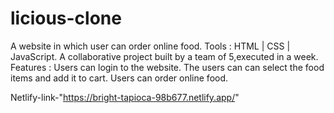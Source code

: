 # licious-clone
A website in which user can order online food. 
Tools : HTML | CSS | JavaScript. 
A collaborative project built by a team of 5,executed in a week.
Features : Users can login to the website.
           The users can can select the food items and add it to cart.
           Users can order  online food.
           
Netlify-link-"https://bright-tapioca-98b677.netlify.app/"
      

